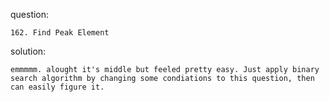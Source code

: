 question:

    162. Find Peak Element

solution:

    emmmmm. alought it's middle but feeled pretty easy. Just apply binary search algorithm by changing some condiations to this question, then can easily figure it.
